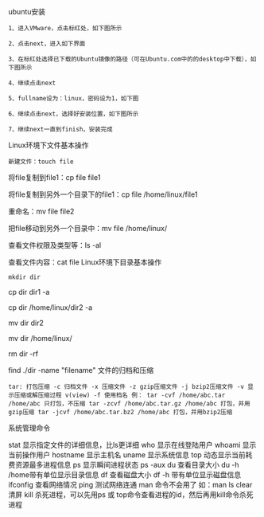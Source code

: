 
ubuntu安装

    1、进入VMware，点击标红处，如下图所示

    2、点击next，进入如下界面

    3、在标红处选择已下载的Ubuntu镜像的路径（可在Ubuntu.com中的的desktop中下载），如下图所示

    4、继续点击next

    5、fullname设为：linux，密码设为1，如下图

    6、继续点击next，选择好安装位置，如下图所示

    7、继续next一直到finish，安装完成

Linux环境下文件基本操作

    新建文件：touch file

将file复制到file1：cp file file1

将file复制到另外一个目录下的file1：cp file /home/linux/file1

重命名：mv file file2

把file移动到另外一个目录中：mv file /home/linux/

查看文件权限及类型等：ls -al

查看文件内容：cat file
Linux环境下目录基本操作

    mkdir dir

cp dir dir1 -a

cp dir /home/linux/dir2 -a

mv dir dir2

mv dir /home/linux/

rm dir -rf

find ./dir -name "filename"
文件的归档和压缩

    tar: 打包压缩 -c 归档文件 -x 压缩文件 -z gzip压缩文件 -j bzip2压缩文件 -v 显示压缩或解压缩过程 v(view) -f 使用档名 例： tar -cvf /home/abc.tar /home/abc 只打包，不压缩 tar -zcvf /home/abc.tar.gz /home/abc 打包，并用gzip压缩 tar -jcvf /home/abc.tar.bz2 /home/abc 打包，并用bzip2压缩

系统管理命令

stat 显示指定文件的详细信息，比ls更详细 who 显示在线登陆用户 whoami 显示当前操作用户 hostname 显示主机名 uname 显示系统信息 top 动态显示当前耗费资源最多进程信息 ps 显示瞬间进程状态 ps -aux du 查看目录大小 du -h /home带有单位显示目录信息 df 查看磁盘大小 df -h 带有单位显示磁盘信息 ifconfig 查看网络情况 ping 测试网络连通 man 命令不会用了 如：man ls clear 清屏 kill 杀死进程，可以先用ps 或 top命令查看进程的id，然后再用kill命令杀死进程
